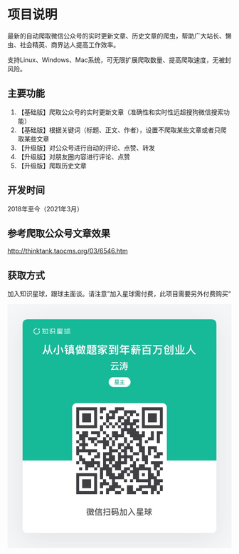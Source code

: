 # 项目说明

最新的自动爬取微信公众号的实时更新文章、历史文章的爬虫，帮助广大站长、懒虫、社会精英、商界达人提高工作效率。

支持Linux、Windows、Mac系统，可无限扩展爬取数量、提高爬取速度，无被封风险。

## 主要功能

1. 【基础版】爬取公众号的实时更新文章（准确性和实时性远超搜狗微信搜索功能）
2. 【基础版】根据关键词（标题、正文、作者），设置不爬取某些文章或者只爬取某些文章
3. 【升级版】对公众号进行自动的评论、点赞、转发
4. 【升级版】对朋友圈内容进行评论、点赞
5. 【升级版】爬取历史文章

## 开发时间

2018年至今（2021年3月）

## 参考爬取公众号文章效果

http://thinktank.taocms.org/03/6546.htm

## 获取方式

加入知识星球，跟球主面谈。请注意”加入星球需付费，此项目需要另外付费购买“

![zsxq](zsxq.jpg)
